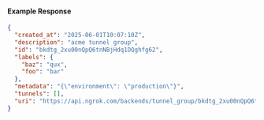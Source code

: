 <!-- Code generated for API Clients. DO NOT EDIT. -->

#### Example Response

```json
{
  "created_at": "2025-06-01T10:07:10Z",
  "description": "acme tunnel group",
  "id": "bkdtg_2xu00nQpQ6tnNBjHdq1DQghfg62",
  "labels": {
    "baz": "qux",
    "foo": "bar"
  },
  "metadata": "{\"environment\": \"production\"}",
  "tunnels": [],
  "uri": "https://api.ngrok.com/backends/tunnel_group/bkdtg_2xu00nQpQ6tnNBjHdq1DQghfg62"
}
```
